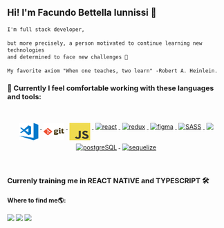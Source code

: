 <!--  <div align="center">
 <img src="https://media.giphy.com/media/Y1vohJMVMtjSQxmUot/giphy.gif" alt="Hi!" width="350"   
  style="display:flex; border-radius:10px"/>
</div> -->


## Hi! I'm Facundo Bettella Iunnissi 👋


```
I'm full stack developer, 

but more precisely, a person motivated to continue learning new technologies 
and determined to face new challenges 🚀

My favorite axiom "When one teaches, two learn" -Robert A. Heinlein.
```

### 🧰 Currently I feel comfortable working with these languages and tools: 

</br>

<p align="center">
 <a href='https://code.visualstudio.com/'>
  <img src="https://raw.githubusercontent.com/github/explore/80688e429a7d4ef2fca1e82350fe8e3517d3494d/topics/visual-studio-code/visual-studio-code.png" alt="VS Code" height="40" width='45' style="vertical-align:top; margin:4px">
 </a>  
 
 <a href='https://git-scm.com'/>
  <img src="https://raw.githubusercontent.com/github/explore/80688e429a7d4ef2fca1e82350fe8e3517d3494d/topics/git/git.png" alt="git" height="40" width='48' style="vertical-align:top; margin:4px">
 </a>  
  
 <a href='https://www.javascript.com/'/>
  <img src="https://raw.githubusercontent.com/github/explore/80688e429a7d4ef2fca1e82350fe8e3517d3494d/topics/javascript/javascript.png"  alt="Javascript" height="40" width='48' style="vertical-align:top; margin:4px">
 </a>
 
 <a href='https://reactjs.org'/>
  <img src="https://rosolutions.com.mx/blog/wp-content/uploads/2019/06/1-y6C4nSvy2Woe0m7bWEn4BA.png" alt="react" height="40" style="vertical-    align:top; margin:4px">
 </a>
 
 <a href='https://redux.js.org'/>
 <img src="https://www.cloudsavvyit.com/p/uploads/2021/02/99128fa6.jpg?width=1198&trim=1,1&bg-color=000&pad=1,1" alt="redux" height="40"  style="vertical-align:top; margin:4px"> 
 </a>
 
 
 <a href='https://www.figma.com'/>
  <img src="https://e7.pngegg.com/pngimages/431/965/png-clipart-figma-designer-computer-icons-material-design-design-rectangle-poster.png"  alt="figma" height="40" width="45"style="vertical-align:top; margin:4px">
 </a>
 
 
 <a href='https://sass-lang.com/'/>
   <img src="https://sass-lang.com/assets/img/styleguide/white-e44bed0d.png" alt="SASS" height="40" style="vertical-align:top; margin:4px">
 </a>
 
 <a href='https://nodejs.org/en'/>
  <img src="https://wallpapercave.com/wp/wp6606918.jpg" height="40" style="vertical-align:top; margin:4px"> 
 </a>
 
  <a href='https://www.postgresql.org'/>
   <img src="https://miro.medium.com/max/2000/1*3zADeX-f3kiPritXGxEFgw.png" alt="postgreSQL" height="40" style="vertical-align:top; margin:4px"> 
  </a>
 
 <a href='https://sequelize.org/'/>
 <img src="https://encrypted-tbn0.gstatic.com/images?q=tbn:ANd9GcRYg_FBiB0q-O0Z2WpI18qUXsfBjRamOD1HLevbBlEurTsrLKVfeAXGM1wKFZU2IdpkHHU&usqp=CAU"  alt="sequelize" height="40" width='45' style="vertical-align:top; margin:4px"> 
   </a>
 
</p>

</br>

### Currenly training me in REACT NATIVE and TYPESCRIPT 🛠️
    
 #### Where to find me🌎:
 
 <p align="left"> 
 <a href="https://linkedin.com/in/facundo-bettella-iunnissi-dev/"><img src="https://cdn.icon-icons.com/icons2/642/PNG/512/linkedin_icon-icons.com_59208.png" width="35"/ margin="3"></a> 
 <a href="https://wa.link/02lwxl"><img src="https://i.pinimg.com/736x/92/44/d2/9244d2a6de6c585813fa2ca2214f8f3a.jpg" width="35"/></a> 
 <a href="facundobettella@outlook.com"><img src="https://cdn2.iconfinder.com/data/icons/clean-and-simple/153/Mail-512.png" width="35"/></a> 
</p>
 
